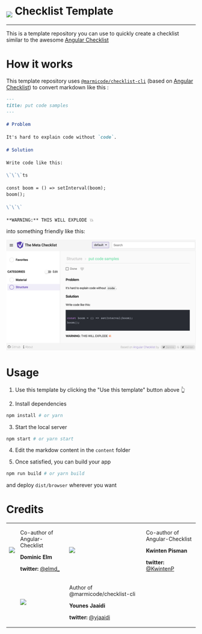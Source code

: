 <h1>
    <img width="35" valign="bottom" src="https://raw.githubusercontent.com/marmicode/checklist-cli/master/src/assets/angular-checklist.png">
    Checklist Template
</h1>

---

This is a template repository you can use to quickly create a checklist similar to the awesome [Angular Checklist](https://angular-checklist.io/)

# How it works

This template repository uses [`@marmicode/checklist-cli`](https://github.com/marmicode/checklist-cli) (based on [Angular Checklist](https://angular-checklist.io/)) to convert markdown like this :

```markdown
---
title: put code samples
---

# Problem

It's hard to explain code without `code`.

# Solution

Write code like this:

\`\`\`ts

const boom = () => setInterval(boom);
boom();

\`\`\`

**WARNING:** THIS WILL EXPLODE 💥
```

into something friendly like this:

<img src="https://raw.githubusercontent.com/marmicode/checklist-template/master/example.png">

# Usage

1. Use this template by clicking the "Use this template" button above 👆

2. Install dependencies

```sh
npm install # or yarn
```

3. Start the local server

```sh
npm start # or yarn start
```

4. Edit the markdow content in the `content` folder

5. Once satisfied, you can build your app

```sh
npm run build # or yarn build
```

and deploy `dist/browser` wherever you want

# Credits

<table border="0">
  <tr>
    <td>
      <a href="https://github.com/d3lm" style="color: white">
        <img src="https://github.com/d3lm.png?s=150" width="150"/>
      </a>
    </td>
    <td>
      <p>Co-author of Angular-Checklist<p>
      <p><strong>Dominic Elm</strong></p>
      <p><strong>twitter: </strong><a href="https://twitter.com/elmd_">@elmd_</a></p>
    </td>
    <td>
      <a href="https://github.com/KwintenP" style="color: white">
        <img src="https://github.com/KwintenP.png?s=150" width="150"/>
      </a>
    </td>
    <td>
      <p>Co-author of Angular-Checklist<p>
      <p><strong>Kwinten Pisman</strong></p>
      <p><strong>twitter: </strong><a href="https://twitter.com/KwintenP">@KwintenP</a></p>
    </td>
  </tr>
  <tr>
    <td></td>
    <td>
      <a href="https://github.com/yjaaidi" style="color: white">
        <img src="https://github.com/yjaaidi.png?s=150" width="150"/>
      </a>
    </td>
    <td>
      <p>Author of @marmicode/checklist-cli<p>
      <p><strong>Younes Jaaidi</strong></p>
      <p><strong>twitter: </strong><a href="https://twitter.com/yjaaidi">@yjaaidi</a></p>
    </td>
    <td></td>
  </tr>
</table>